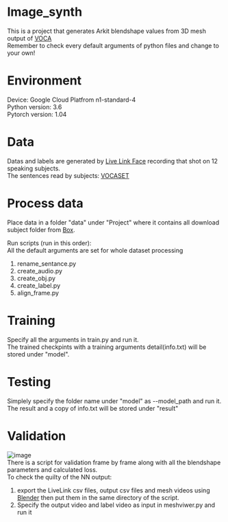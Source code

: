# Image_synth
This is a project that generates Arkit blendshape values from 3D mesh output of [VOCA](https://github.com/TimoBolkart/voca)  
Remember to check every default arguments of python files and change to your own!

# Environment
Device: Google Cloud Platfrom n1-standard-4  
Python version: 3.6  
Pytorch version: 1.04  

# Data
Datas and labels are generated by [Live Link Face](https://apps.apple.com/us/app/live-link-face/id1495370836) recording that shot on 12 speaking subjects.  
The sentences read by subjects: [VOCASET](https://sfsu.app.box.com/folder/161567487030?s=fnngbuj8evoywsae3bk7jmwrqxc9bavx)

# Process data
Place data in a folder "data" under "Project" where it contains all download subject folder from [Box](https://sfsu.app.box.com/s/v1xq5ioc9blzhhxi38e14mmkyparza70).

Run scripts (run in this order):  
All the default arguments are set for whole dataset processing  
1. rename_sentance.py  
2. create_audio.py  
3. create_obj.py  
4. create_label.py  
5. align_frame.py  

# Training 
Specify all the arguments in train.py and run it.  
The trained checkpints with a training arguments detail(info.txt) will be stored under "model".  

# Testing
Simplely specify the folder name under "model" as --model_path and run it.  
The result and a copy of info.txt will be stored under "result"  

# Validation
![image](https://user-images.githubusercontent.com/28528165/185231048-1e9c8b8c-c5f8-468f-93f9-e677deaac2d5.png)  
There is a script for validation frame by frame along with all the blendshape parameters and calculated loss.  
To check the quilty of the NN output:  
1. export the LiveLink csv files, output csv files and mesh videos using [Blender](https://www.blender.org/) then put them in the same directory of the script.
2. Specify the output video and label video as input in meshviwer.py and run it  

